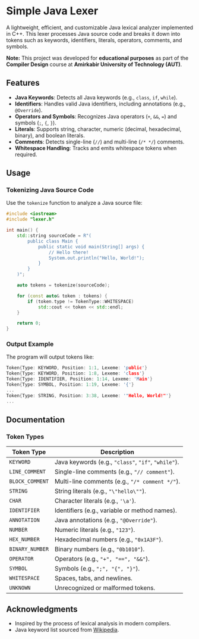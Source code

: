 # Simple Java Lexer

A lightweight, efficient, and customizable Java lexical analyzer implemented in C++. This lexer processes Java source code and breaks it down into tokens such as keywords, identifiers, literals, operators, comments, and symbols.

**Note:** This project was developed for **educational purposes** as part of the **Compiler Design** course at **Amirkabir University of Technology (AUT)**.

## Features

- **Java Keywords**: Detects all Java keywords (e.g., `class`, `if`, `while`).
- **Identifiers**: Handles valid Java identifiers, including annotations (e.g., `@Override`).
- **Operators and Symbols**: Recognizes Java operators (`+`, `&&`, `=`) and symbols (`;`, `{`, `}`).
- **Literals**: Supports string, character, numeric (decimal, hexadecimal, binary), and boolean literals.
- **Comments**: Detects single-line (`//`) and multi-line (`/* */`) comments.
- **Whitespace Handling**: Tracks and emits whitespace tokens when required.


## Usage

### Tokenizing Java Source Code

Use the `tokenize` function to analyze a Java source file:

```cpp
#include <iostream>
#include "lexer.h"

int main() {
    std::string sourceCode = R"(
        public class Main {
            public static void main(String[] args) {
                // Hello there!
                System.out.println("Hello, World!");
            }
        }
    )";

    auto tokens = tokenize(sourceCode);

    for (const auto& token : tokens) {
        if (token.type != TokenType::WHITESPACE)
            std::cout << token << std::endl;
    }

    return 0;
}
```

### Output Example

The program will output tokens like:
```cpp
Token{Type: KEYWORD, Position: 1:1, Lexeme: 'public'}
Token{Type: KEYWORD, Position: 1:8, Lexeme: 'class'}
Token{Type: IDENTIFIER, Position: 1:14, Lexeme: 'Main'}
Token{Type: SYMBOL, Position: 1:19, Lexeme: '{'}
...
Token{Type: STRING, Position: 3:38, Lexeme: '"Hello, World!"'}
...
```

## Documentation

### Token Types

| Token Type        | Description                                              |
|-------------------|----------------------------------------------------------|
| `KEYWORD`         | Java keywords (e.g., `"class"`, `"if"`, `"while"`).      |
| `LINE_COMMENT`    | Single-line comments (e.g., `"// comment"`).             |
| `BLOCK_COMMENT`   | Multi-line comments (e.g., `"/* comment */"`).           |
| `STRING`          | String literals (e.g., `"\"hello\""`).                   |
| `CHAR`            | Character literals (e.g., `'\a'`).                      |
| `IDENTIFIER`      | Identifiers (e.g., variable or method names).            |
| `ANNOTATION`      | Java annotations (e.g., `"@Override"`).                  |
| `NUMBER`          | Numeric literals (e.g., `"123"`).                        |
| `HEX_NUMBER`      | Hexadecimal numbers (e.g., `"0x1A3F"`).                  |
| `BINARY_NUMBER`   | Binary numbers (e.g., `"0b1010"`).                       |
| `OPERATOR`        | Operators (e.g., `"+", "==", "&&"`).                     |
| `SYMBOL`          | Symbols (e.g., `";", "{", "}"`).                         |
| `WHITESPACE`       | Spaces, tabs, and newlines.                              |
| `UNKNOWN`          | Unrecognized or malformed tokens.                        |

## Acknowledgments

- Inspired by the process of lexical analysis in modern compilers.
- Java keyword list sourced from [Wikipedia](https://en.wikipedia.org/wiki/List_of_Java_keywords).
